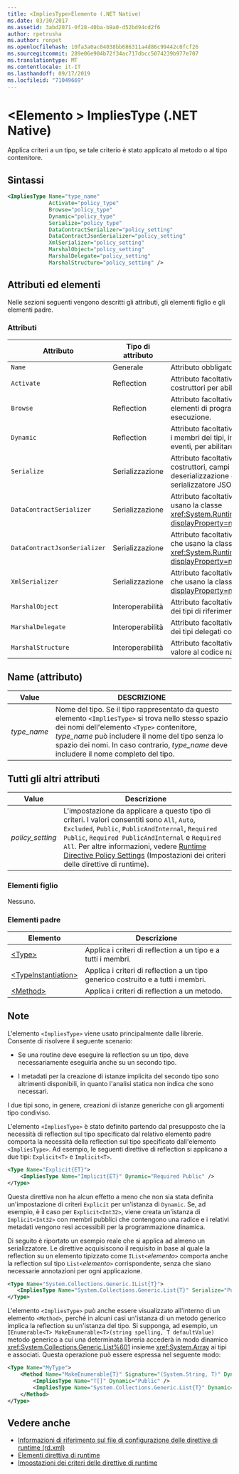 ```yaml
---
title: <ImpliesType>Elemento (.NET Native)
ms.date: 03/30/2017
ms.assetid: 3abd2071-0f28-40ba-b9a0-d52bd94cd2f6
author: rpetrusha
ms.author: ronpet
ms.openlocfilehash: 10fa3a0ac04038bb686311a4d86c99442c0fcf26
ms.sourcegitcommit: 289e06e904b72f34ac717dbcc5074239b977e707
ms.translationtype: MT
ms.contentlocale: it-IT
ms.lasthandoff: 09/17/2019
ms.locfileid: "71049669"
---
```

# <a name="impliestype-element-net-native"></a>\<Elemento > ImpliesType (.NET Native)
Applica criteri a un tipo, se tale criterio è stato applicato al metodo o al tipo contenitore.  
  
## <a name="syntax"></a>Sintassi  
  
```xml
<ImpliesType Name="type_name"  
             Activate="policy_type"  
             Browse="policy_type"  
             Dynamic="policy_type"  
             Serialize="policy_type"   
             DataContractSerializer="policy_setting"  
             DataContractJsonSerializer="policy_setting"  
             XmlSerializer="policy_setting"  
             MarshalObject="policy_setting"  
             MarshalDelegate="policy_setting"  
             MarshalStructure="policy_setting" />  
```  
  
## <a name="attributes-and-elements"></a>Attributi ed elementi  
 Nelle sezioni seguenti vengono descritti gli attributi, gli elementi figlio e gli elementi padre.  
  
### <a name="attributes"></a>Attributi  
  
|Attributo|Tipo di attributo|DESCRIZIONE|  
|---------------|--------------------|-----------------|  
|`Name`|Generale|Attributo obbligatorio. Specifica il nome del tipo.|  
|`Activate`|Reflection|Attributo facoltativo. Controlla l'accesso in fase di esecuzione ai costruttori per abilitare l'attivazione di istanze.|  
|`Browse`|Reflection|Attributo facoltativo. Controlla le query per le informazioni sugli elementi di programma, ma non abilita l'accesso in fase di esecuzione.|  
|`Dynamic`|Reflection|Attributo facoltativo. Controlla l'accesso in fase di esecuzione a tutti i membri dei tipi, inclusi costruttori, metodi, campi, proprietà ed eventi, per abilitare la programmazione dinamica.|  
|`Serialize`|Serializzazione|Attributo facoltativo. Controlla l'accesso in fase di esecuzione a costruttori, campi e proprietà per abilitare la serializzazione e la deserializzazione delle istanze del tipo da parte di librerie quali il serializzatore JSON di Newtonsoft.|  
|`DataContractSerializer`|Serializzazione|Attributo facoltativo. Controlla i criteri per la serializzazione che usano la classe <xref:System.Runtime.Serialization.DataContractSerializer?displayProperty=nameWithType>.|  
|`DataContractJsonSerializer`|Serializzazione|Attributo facoltativo. Controlla i criteri per la serializzazione JSON che usano la classe <xref:System.Runtime.Serialization.Json.DataContractJsonSerializer?displayProperty=nameWithType>.|  
|`XmlSerializer`|Serializzazione|Attributo facoltativo. Controlla i criteri per la serializzazione XML che usano la classe <xref:System.Xml.Serialization.XmlSerializer?displayProperty=nameWithType>.|  
|`MarshalObject`|Interoperabilità|Attributo facoltativo. Controlla i criteri per effettuare il marshalling dei tipi di riferimento a Windows Runtime e COM.|  
|`MarshalDelegate`|Interoperabilità|Attributo facoltativo. Controlla i criteri per effettuare il marshalling dei tipi delegati come puntatori a funzioni al codice nativo.|  
|`MarshalStructure`|Interoperabilità|Attributo facoltativo. Controlla i criteri per il marshalling dei tipi di valore al codice nativo.|  
  
## <a name="name-attribute"></a>Name (attributo)  
  
|Value|DESCRIZIONE|  
|-----------|-----------------|  
|*type_name*|Nome del tipo. Se il tipo rappresentato da questo elemento `<ImpliesType>` si trova nello stesso spazio dei nomi dell'elemento `<Type>` contenitore, *type_name* può includere il nome del tipo senza lo spazio dei nomi. In caso contrario, *type_name* deve includere il nome completo del tipo.|  
  
## <a name="all-other-attributes"></a>Tutti gli altri attributi  
  
|Value|Descrizione|  
|-----------|-----------------|  
|*policy_setting*|L'impostazione da applicare a questo tipo di criteri. I valori consentiti sono `All`, `Auto`, `Excluded`, `Public`, `PublicAndInternal`, `Required Public`, `Required PublicAndInternal` e `Required All`. Per altre informazioni, vedere [Runtime Directive Policy Settings](runtime-directive-policy-settings.md) (Impostazioni dei criteri delle direttive di runtime).|  
  
### <a name="child-elements"></a>Elementi figlio  
 Nessuno.  
  
### <a name="parent-elements"></a>Elementi padre  
  
|Elemento|Descrizione|  
|-------------|-----------------|  
|[\<Type>](type-element-net-native.md)|Applica i criteri di reflection a un tipo e a tutti i membri.|  
|[\<TypeInstantiation>](typeinstantiation-element-net-native.md)|Applica i criteri di reflection a un tipo generico costruito e a tutti i membri.|  
|[\<Method>](method-element-net-native.md)|Applica i criteri di reflection a un metodo.|  
  
## <a name="remarks"></a>Note  
 L'elemento `<ImpliesType>` viene usato principalmente dalle librerie. Consente di risolvere il seguente scenario:  
  
- Se una routine deve eseguire la reflection su un tipo, deve necessariamente eseguirla anche su un secondo tipo.  
  
- I metadati per la creazione di istanze implicita del secondo tipo sono altrimenti disponibili, in quanto l'analisi statica non indica che sono necessari.  
  
 I due tipi sono, in genere, creazioni di istanze generiche con gli argomenti tipo condiviso.  
  
 L'elemento `<ImpliesType>` è stato definito partendo dal presupposto che la necessità di reflection sul tipo specificato dal relativo elemento padre comporta la necessità della reflection sul tipo specificato dall'elemento `<ImpliesType>`. Ad esempio, le seguenti direttive di reflection si applicano a due tipi: `Explicit<T>` e `Implicit<T>`.  
  
```xml  
<Type Name="Explicit{ET}">  
    <ImpliesType Name="Implicit{ET}" Dynamic="Required Public" />  
</Type>  
```  
  
 Questa direttiva non ha alcun effetto a meno che non sia stata definita un'impostazione di criteri `Explicit` per un'istanza di `Dynamic`. Se, ad esempio, è il caso per `Explicit<Int32>`, viene creata un'istanza di `Implicit<Int32>` con membri pubblici che contengono una radice e i relativi metadati vengono resi accessibili per la programmazione dinamica.  
  
 Di seguito è riportato un esempio reale che si applica ad almeno un serializzatore. Le direttive acquisiscono il requisito in base al quale la reflection su un elemento tipizzato come `IList<`*elemento*`>` comporta anche la reflection sul tipo `List<`*elemento*`>` corrispondente, senza che siano necessarie annotazioni per ogni applicazione.  
  
```xml  
<Type Name="System.Collections.Generic.IList{T}">  
   <ImpliesType Name="System.Collections.Generic.List{T}" Serialize="Public" />  
</Type>  
```  
  
 L'elemento `<ImpliesType>` può anche essere visualizzato all'interno di un elemento `<Method>`, perché in alcuni casi un'istanza di un metodo generico implica la reflection su un'istanza del tipo. Si supponga, ad esempio, un `IEnumerable<T> MakeEnumerable<T>(string spelling, T defaultValue)` metodo generico a cui una determinata libreria accederà in modo dinamico <xref:System.Collections.Generic.List%601> insieme <xref:System.Array> ai tipi e associati. Questa operazione può essere espressa nel seguente modo:  
  
```xml  
<Type Name="MyType">  
    <Method Name="MakeEnumerable{T}" Signature="(System.String, T)" Dynamic="Included">  
        <ImpliesType Name="T[]" Dynamic="Public" />  
        <ImpliesType Name="System.Collections.Generic.List{T}" Dynamic="Public">  
    </Method>  
</Type>  
```  
  
## <a name="see-also"></a>Vedere anche

- [Informazioni di riferimento sul file di configurazione delle direttive di runtime (rd.xml)](runtime-directives-rd-xml-configuration-file-reference.md)
- [Elementi direttiva di runtime](runtime-directive-elements.md)
- [Impostazioni dei criteri delle direttive di runtime](runtime-directive-policy-settings.md)
